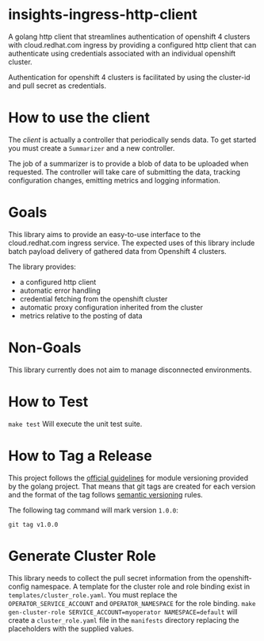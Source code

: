 # insights-ingress-http-client

A golang http client that streamlines authentication of openshift 4 clusters
with cloud.redhat.com ingress by providing a configured http client that can
authenticate using credentials associated with an individual openshift cluster.

Authentication for openshift 4 clusters is facilitated by using the
cluster-id and pull secret as credentials.

# How to use the client

The _client_ is actually a controller that periodically sends data. To get
started you must create a `Summarizer` and a new controller.

The job of a summarizer is to provide a blob of data to be uploaded when requested.
The controller will take care of submitting the data, tracking configuration changes, emitting metrics and logging information.

# Goals

This library aims to provide an easy-to-use interface to the cloud.redhat.com
ingress service. The expected uses of this library include batch payload
delivery of gathered data from Openshift 4 clusters.

The library provides:
* a configured http client
* automatic error handling
* credential fetching from the openshift cluster
* automatic proxy configuration inherited from the cluster
* metrics relative to the posting of data

# Non-Goals

This library currently does not aim to manage disconnected environments.

# How to Test

`make test` Will execute the unit test suite.

# How to Tag a Release

This project follows the [official guidelines](https://blog.golang.org/publishing-go-modules) for module
versioning provided by the golang project.  That means that git tags are created for each version and the format of the tag follows [semantic versioning](https://semver.org/) rules.

The following tag command will mark version `1.0.0`:
```
git tag v1.0.0
```

# Generate Cluster Role

This library needs to collect the pull secret information from the openshift-config namespace.
A template for the cluster role and role binding exist in `templates/cluster_role.yaml`.
You must replace the `OPERATOR_SERVICE_ACCOUNT` and `OPERATOR_NAMESPACE` for the role binding.
`make gen-cluster-role SERVICE_ACCOUNT=myoperator NAMESPACE=default` will create a `cluster_role.yaml`
file in the `manifests` directory replacing the placeholders with the supplied values.
